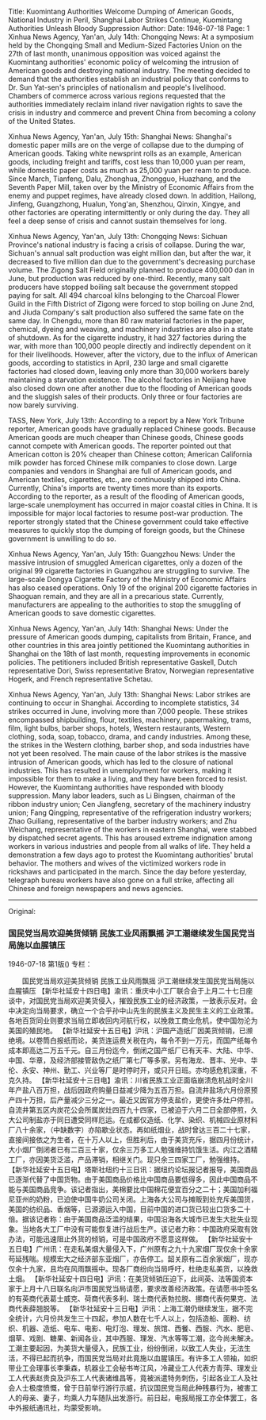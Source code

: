 Title: Kuomintang Authorities Welcome Dumping of American Goods, National Industry in Peril, Shanghai Labor Strikes Continue, Kuomintang Authorities Unleash Bloody Suppression
Author:
Date: 1946-07-18
Page: 1
Xinhua News Agency, Yan'an, July 14th: Chongqing News: At a symposium held by the Chongqing Small and Medium-Sized Factories Union on the 27th of last month, unanimous opposition was voiced against the Kuomintang authorities' economic policy of welcoming the intrusion of American goods and destroying national industry. The meeting decided to demand that the authorities establish an industrial policy that conforms to Dr. Sun Yat-sen's principles of nationalism and people's livelihood. Chambers of commerce across various regions requested that the authorities immediately reclaim inland river navigation rights to save the crisis in industry and commerce and prevent China from becoming a colony of the United States.

Xinhua News Agency, Yan'an, July 15th: Shanghai News: Shanghai's domestic paper mills are on the verge of collapse due to the dumping of American goods. Taking white newsprint rolls as an example, American goods, including freight and tariffs, cost less than 10,000 yuan per ream, while domestic paper costs as much as 25,000 yuan per ream to produce. Since March, Tianfeng, Dalu, Zhonghua, Zhongguo, Huazhang, and the Seventh Paper Mill, taken over by the Ministry of Economic Affairs from the enemy and puppet regimes, have already closed down. In addition, Hailong, Jinfeng, Guangzhong, Hualun, Yong'an, Shenzhou, Qinxin, Xingye, and other factories are operating intermittently or only during the day. They all feel a deep sense of crisis and cannot sustain themselves for long.

Xinhua News Agency, Yan'an, July 13th: Chongqing News: Sichuan Province's national industry is facing a crisis of collapse. During the war, Sichuan's annual salt production was eight million dan, but after the war, it decreased to five million dan due to the government's decreasing purchase volume. The Zigong Salt Field originally planned to produce 400,000 dan in June, but production was reduced by one-third. Recently, many salt producers have stopped boiling salt because the government stopped paying for salt. All 494 charcoal kilns belonging to the Charcoal Flower Guild in the Fifth District of Zigong were forced to stop boiling on June 2nd, and Jiuda Company's salt production also suffered the same fate on the same day. In Chengdu, more than 80 raw material factories in the paper, chemical, dyeing and weaving, and machinery industries are also in a state of shutdown. As for the cigarette industry, it had 327 factories during the war, with more than 100,000 people directly and indirectly dependent on it for their livelihoods. However, after the victory, due to the influx of American goods, according to statistics in April, 230 large and small cigarette factories had closed down, leaving only more than 30,000 workers barely maintaining a starvation existence. The alcohol factories in Neijiang have also closed down one after another due to the flooding of American goods and the sluggish sales of their products. Only three or four factories are now barely surviving.

TASS, New York, July 13th: According to a report by a New York Tribune reporter, American goods have gradually replaced Chinese goods. Because American goods are much cheaper than Chinese goods, Chinese goods cannot compete with American goods. The reporter pointed out that American cotton is 20% cheaper than Chinese cotton; American California milk powder has forced Chinese milk companies to close down. Large companies and vendors in Shanghai are full of American goods, and American textiles, cigarettes, etc., are continuously shipped into China. Currently, China's imports are twenty times more than its exports. According to the reporter, as a result of the flooding of American goods, large-scale unemployment has occurred in major coastal cities in China. It is impossible for major local factories to resume post-war production. The reporter strongly stated that the Chinese government could take effective measures to quickly stop the dumping of foreign goods, but the Chinese government is unwilling to do so.

Xinhua News Agency, Yan'an, July 15th: Guangzhou News: Under the massive intrusion of smuggled American cigarettes, only a dozen of the original 99 cigarette factories in Guangzhou are struggling to survive. The large-scale Dongya Cigarette Factory of the Ministry of Economic Affairs has also ceased operations. Only 19 of the original 200 cigarette factories in Shaoguan remain, and they are all in a precarious state. Currently, manufacturers are appealing to the authorities to stop the smuggling of American goods to save domestic cigarettes.

Xinhua News Agency, Yan'an, July 14th: Shanghai News: Under the pressure of American goods dumping, capitalists from Britain, France, and other countries in this area jointly petitioned the Kuomintang authorities in Shanghai on the 18th of last month, requesting improvements in economic policies. The petitioners included British representative Gaskell, Dutch representative Dori, Swiss representative Bratov, Norwegian representative Hogerk, and French representative Schetau.

Xinhua News Agency, Yan'an, July 13th: Shanghai News: Labor strikes are continuing to occur in Shanghai. According to incomplete statistics, 34 strikes occurred in June, involving more than 7,000 people. These strikes encompassed shipbuilding, flour, textiles, machinery, papermaking, trams, film, light bulbs, barber shops, hotels, Western restaurants, Western clothing, soda, soap, tobacco, drama, and candy industries. Among these, the strikes in the Western clothing, barber shop, and soda industries have not yet been resolved. The main cause of the labor strikes is the massive intrusion of American goods, which has led to the closure of national industries. This has resulted in unemployment for workers, making it impossible for them to make a living, and they have been forced to resist. However, the Kuomintang authorities have responded with bloody suppression. Many labor leaders, such as Li Bingsen, chairman of the ribbon industry union; Cen Jiangfeng, secretary of the machinery industry union; Fang Qingping, representative of the refrigeration industry workers; Zhao Guiliang, representative of the barber industry workers; and Zhu Weichang, representative of the workers in eastern Shanghai, were stabbed by dispatched secret agents. This has aroused extreme indignation among workers in various industries and people from all walks of life. They held a demonstration a few days ago to protest the Kuomintang authorities' brutal behavior. The mothers and wives of the victimized workers rode in rickshaws and participated in the march. Since the day before yesterday, telegraph bureau workers have also gone on a full strike, affecting all Chinese and foreign newspapers and news agencies.



<hr /> 

Original: 


### 国民党当局欢迎美货倾销  民族工业风雨飘摇  沪工潮继续发生国民党当局施以血腥镇压

1946-07-18
第1版()
专栏：

　　国民党当局欢迎美货倾销
    民族工业风雨飘摇
    沪工潮继续发生国民党当局施以血腥镇压
    【新华社延安十四日电】渝讯：重庆中小工厂联合会于上月二十七日座谈中，对国民党当局欢迎美货侵入，摧毁民族工业的经济政策，一致表示反对。会中决定向当局要求，确立一个合乎孙中山先生的民族主义及民生主义的工业政策。各地百货同业则要求当局立即收回内河航行权，以挽救工商业危机，使中国勿沦为美国的殖民地。
    【新华社延安十五日电】沪讯：沪国产造纸厂因美货倾销，已濒绝境。以卷筒白报纸而论，美货连运费关税在内，每令不到一万元，而国产纸每令成本即高达二万五千元。自三月份迄今，倒闭之国产纸厂已有天丰、大陆、中华、中国、华章，及经济部接管敌伪之纸厂第七厂等多家。另有海龙、晋丰、光中、华伦、永安、神州、勤工、兴业等厂是时停时开，或只开日班。亦均感危机深重，不克久持。
    【新华社延安十三日电】渝讯：川省民族工业正面临崩溃危机战时全川年产盐八百万担，战后因政府购量日益减少降为五百万担。自流井盐场六月份原预产四十万担，后产量减少三分之一。最近又因官方停支盐价，更使许多灶户停煎。自流井第五区内炭花公会所属炭灶四百九十四家，已被迫于六月二日全部停煎，久大公司制盐亦于同日遭受同样厄运。在成都仅造纸、化学、染织、机械四业原材料厂八十余家，（中缺数字）亦陷歇业状态。再如纸烟业，战时曾达三百二十七家，直接间接依之为生者，在十万人以上，但胜利后，由于美货充斥，据四月份统计，大小烟厂倒闭者已有二百三十家，仅余三万多工人勉强维持饥饿生活。内江之酒精工厂，亦因美货泛滥，产品滞销，相继关门。现只余三四家工厂，勉强维持。
    【新华社延安十五日电】塔斯社纽约十三日讯：据纽约论坛报记者报导，美国商品已逐渐代替了中国货物。由于美国商品价格比中国商品要低得多，因此中国商品不能与美国商品竞争。该记者指出，美棉要比中国棉花便宜百分之二十；美国加利福尼亚州的奶粉，已迫使中国牛奶公司关闭。上海各大公司与摊贩到处充斥美国货，美国的纺织品、香烟等，已源源运入中国，目前中国的进口货已较出口货多二十倍。据该记者称：由于美国商品泛滥的结果，中国沿海各大城市已发生大批失业现象。当地各大工厂中没有可能恢复进行战后生产。该记者力称：中国政府采取有效办法，可能迅速阻止外货的倾销，可是中国政府不愿意这样做。
    【新华社延安十五日电】广州讯：在走私美烟大量侵入下，广州原有之九十九家烟厂现仅余十余家苟延残喘。规模宏大之经济部东亚烟厂，亦告停工。韶关原有二百余家烟厂，现亦仅余十九家，且均在风雨飘摇中。现各厂商纷向当局呼吁，杜绝走私美货，以挽救土烟。
    【新华社延安十四日电】沪讯：在美货倾销压迫下，此间英、法等国资本家于上月十八日联名向沪市国民党当局请愿，要求改善经济政策。在请愿书中签名的有英商代表葛士威克、荷商代表多利、瑞士商代表勃拉脱、挪商代表何果克、法商代表薛翘脱等。
    【新华社延安十三日电】沪讯：上海工潮仍继续发生，据不完全统计，六月份共发生三十四起，参加人数在七千人以上，包括造船、面粉、纺织、机器、造纸、电车、电影、电灯泡、理发、旅馆、西餐、西服、汽水、肥皂、烟草、戏剧、糖果、新闻各业，其中西服、理发、汽水等等工潮，迄今尚未解决。工潮主要起因，为美货大量侵入，民族工业，纷纷倒闭，以致工人失业，无法生活，不得已起而抗争，而国民党当局对此竟施以血腥镇压。有许多工人领袖，如织带业工会理事长李秉森，机器业工会秘书岑江风，冷藏业工人代表方青萍、理发业工人代表赵贵良及沪东工人代表诸维昌等，竟被派遣特务刺伤，引起各业工人及社会人士极度愤慨，曾于日前举行游行示威，抗议国民党当局此种残暴行为，被害工人的母亲、妻子，均乘人力车随队出发游行。前日起，电报局报工亦全体罢工，各中外报纸通讯社，均蒙受影响。
